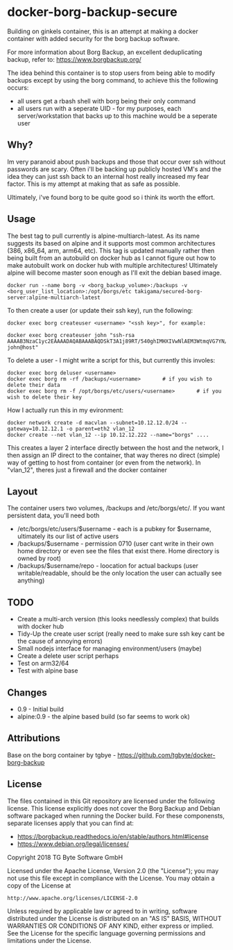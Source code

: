 # docker-borg-backup-secure

Building on ginkels container, this is an attempt at making a docker container with added security for the borg backup software.

For more information about Borg Backup, an excellent deduplicating backup, refer to: https://www.borgbackup.org/

The idea behind this container is to stop users from being able to modify backups except by using the borg command, to achieve this the following occurs:

* all users get a rbash shell with borg being their only command
* all users run with a seperate UID - for my purposes, each server/workstation that backs up to this machine would be a seperate user

## Why?

Im very paranoid about push backups and those that occur over ssh without passwords are scary. Often i'll be backing up publicly hosted VM's and the idea they can just ssh back to an internal host really increased my fear factor. This is my attempt at making that as safe as possible.

Ultimately, i've found borg to be quite good so i think its worth the effort.


## Usage

The best tag to pull currently is alpine-multiarch-latest. As its name suggests its based on alpine and it supports most common architectures (386, x86_64, arm, arm64, etc). This tag is updated manually rather then being built from an autobuild on docker hub as I cannot figure out how to make autobuilt work on docker hub with multiple architectures! Ultimately alpine will become master soon enough as I'll exit the debian based image.

```
docker run --name borg -v <borg_backup_volume>:/backups -v <borg_user_list_location>:/opt/borgs/etc takigama/secured-borg-server:alpine-multiarch-latest
```

To then create a user (or update their ssh key), run the following:

```
docker exec borg createuser <username> "<ssh key>", for example:

docker exec borg createuser john "ssh-rsa AAAAB3NzaC1yc2EAAAADAQABAAABAQDSkT3A1j89RT/540ghIMHXIVwNlAEM3WtmqVG7YN/wYwtsJ8iCszg4/lXQsfLFxYmEVe8L9atgtMGCi5QdYPl4X/c+5YxFfm88Yjfx+2xEgUdOr864eaI22yaNMQ0AlyilmK+asewfaszxcvzxcvzxcv+MCUWo+cyBFZVGOzrjJGEcHewOCbVs+IJWBFSi6w1enbKGc+RY9KrnzeDKWWqzYnNofiHGVFAuMxrmZOasqlTIKiC2UK3RmLxZicWiQmPnpnjJRo7pL0oYM9r/sIWzD6i2S9szDy6aZ john@host"
```

To delete a user - I might write a script for this, but currently this involes:

```
docker exec borg deluser <username>
docker exec borg rm -rf /backups/<username>       # if you wish to delete their data
docker exec borg rm -f /opt/borgs/etc/users/<username>       # if you wish to delete their key
```

How I actually run this in my evironment:
```
docker network create -d macvlan --subnet=10.12.12.0/24 --gateway=10.12.12.1 -o parent=eth2 vlan_12
docker create --net vlan_12 --ip 10.12.12.222 --name="borgs" .... 
```

This creates a layer 2 interface directly between the host and the network, I then assign an IP direct to the container, that way theres no direct (simple) way of getting to host from container (or even from the network). In "vlan_12", theres just a firewall and the docker container   

## Layout

The container users two volumes, /backups and /etc/borgs/etc/. If you want persistent data, you'll need both

 * /etc/borgs/etc/users/$username - each is a pubkey for $username, ultimately its our list of active users
 * /backups/$username - permission 0710 (user cant write in their own home directory or even see the files that exist there. Home directory is owned by root)
 * /backups/$username/repo - loocation for actual backups (user writable/readable, should be the only location the user can actually see anything)

## TODO

 * Create a multi-arch version (this looks needlessly complex) that builds with docker hub
 * Tidy-Up the create user script (really need to make sure ssh key cant be the cause of annoying errors)
 * Small nodejs interface for managing environment/users (maybe)
 * Create a delete user script perhaps
 * Test on arm32/64
 * Test with alpine base


 ## Changes

  * 0.9 - Initial build
  * alpine:0.9 - the alpine based build (so far seems to work ok)

## Attributions

Base on the borg container by tgbye - https://github.com/tgbyte/docker-borg-backup


## License

The files contained in this Git repository are licensed under the following license. This license explicitly does not cover the Borg Backup and Debian software packaged when running the Docker build. For these componensts, separate licenses apply that you can find at:

* https://borgbackup.readthedocs.io/en/stable/authors.html#license
* https://www.debian.org/legal/licenses/

Copyright 2018 TG Byte Software GmbH

Licensed under the Apache License, Version 2.0 (the "License");
you may not use this file except in compliance with the License.
You may obtain a copy of the License at

    http://www.apache.org/licenses/LICENSE-2.0

Unless required by applicable law or agreed to in writing, software
distributed under the License is distributed on an "AS IS" BASIS,
WITHOUT WARRANTIES OR CONDITIONS OF ANY KIND, either express or implied.
See the License for the specific language governing permissions and
limitations under the License.
